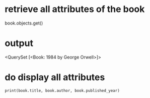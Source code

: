 # retrieve all attributes of the book
book.objects.get()

# output
<QuerySet [<Book: 1984 by George Orwell>]>

# do display all attributes

    print(book.title, book.author, book.published_year)
